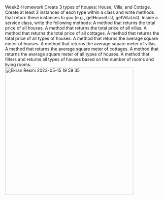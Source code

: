 Week2-Homework
Create 3 types of houses: House, Villa, and Cottage.
Create at least 3 instances of each type within a class and write methods that return these instances to you (e.g., getHouseList, getVillaList).
Inside a service class, write the following methods:
A method that returns the total price of all houses.
A method that returns the total price of all villas.
A method that returns the total price of all cottages.
A method that returns the total price of all types of houses.
A method that returns the average square meter of houses.
A method that returns the average square meter of villas.
A method that returns the average square meter of cottages.
A method that returns the average square meter of all types of houses.
A method that filters and returns all types of houses based on the number of rooms and living rooms.
<img width="416" alt="Ekran Resmi 2023-05-15 19 59 35" src="https://github.com/oznurkandakoglu/Week2-Homework/assets/73194842/66250722-247d-4fe7-aa7b-d81c1c9829e6">
